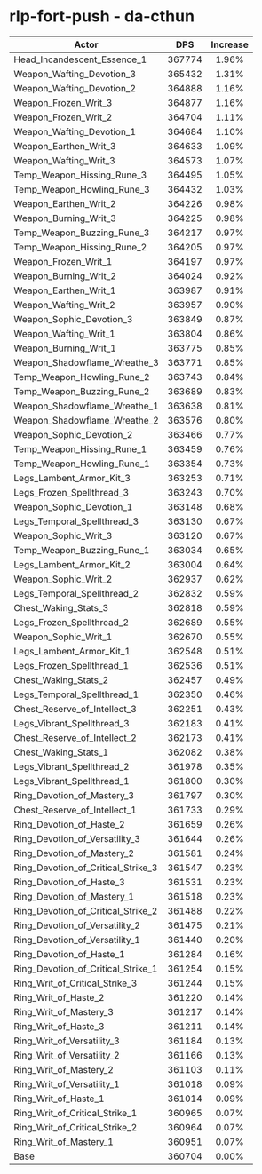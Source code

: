 # rlp-fort-push - da-cthun
| Actor | DPS | Increase |
|---|:---:|:---:|
|Head_Incandescent_Essence_1|367774|1.96%|
|Weapon_Wafting_Devotion_3|365432|1.31%|
|Weapon_Wafting_Devotion_2|364888|1.16%|
|Weapon_Frozen_Writ_3|364877|1.16%|
|Weapon_Frozen_Writ_2|364704|1.11%|
|Weapon_Wafting_Devotion_1|364684|1.10%|
|Weapon_Earthen_Writ_3|364633|1.09%|
|Weapon_Wafting_Writ_3|364573|1.07%|
|Temp_Weapon_Hissing_Rune_3|364495|1.05%|
|Temp_Weapon_Howling_Rune_3|364432|1.03%|
|Weapon_Earthen_Writ_2|364226|0.98%|
|Weapon_Burning_Writ_3|364225|0.98%|
|Temp_Weapon_Buzzing_Rune_3|364217|0.97%|
|Temp_Weapon_Hissing_Rune_2|364205|0.97%|
|Weapon_Frozen_Writ_1|364197|0.97%|
|Weapon_Burning_Writ_2|364024|0.92%|
|Weapon_Earthen_Writ_1|363987|0.91%|
|Weapon_Wafting_Writ_2|363957|0.90%|
|Weapon_Sophic_Devotion_3|363849|0.87%|
|Weapon_Wafting_Writ_1|363804|0.86%|
|Weapon_Burning_Writ_1|363775|0.85%|
|Weapon_Shadowflame_Wreathe_3|363771|0.85%|
|Temp_Weapon_Howling_Rune_2|363743|0.84%|
|Temp_Weapon_Buzzing_Rune_2|363689|0.83%|
|Weapon_Shadowflame_Wreathe_1|363638|0.81%|
|Weapon_Shadowflame_Wreathe_2|363576|0.80%|
|Weapon_Sophic_Devotion_2|363466|0.77%|
|Temp_Weapon_Hissing_Rune_1|363459|0.76%|
|Temp_Weapon_Howling_Rune_1|363354|0.73%|
|Legs_Lambent_Armor_Kit_3|363253|0.71%|
|Legs_Frozen_Spellthread_3|363243|0.70%|
|Weapon_Sophic_Devotion_1|363148|0.68%|
|Legs_Temporal_Spellthread_3|363130|0.67%|
|Weapon_Sophic_Writ_3|363120|0.67%|
|Temp_Weapon_Buzzing_Rune_1|363034|0.65%|
|Legs_Lambent_Armor_Kit_2|363004|0.64%|
|Weapon_Sophic_Writ_2|362937|0.62%|
|Legs_Temporal_Spellthread_2|362832|0.59%|
|Chest_Waking_Stats_3|362818|0.59%|
|Legs_Frozen_Spellthread_2|362689|0.55%|
|Weapon_Sophic_Writ_1|362670|0.55%|
|Legs_Lambent_Armor_Kit_1|362548|0.51%|
|Legs_Frozen_Spellthread_1|362536|0.51%|
|Chest_Waking_Stats_2|362457|0.49%|
|Legs_Temporal_Spellthread_1|362350|0.46%|
|Chest_Reserve_of_Intellect_3|362251|0.43%|
|Legs_Vibrant_Spellthread_3|362183|0.41%|
|Chest_Reserve_of_Intellect_2|362173|0.41%|
|Chest_Waking_Stats_1|362082|0.38%|
|Legs_Vibrant_Spellthread_2|361978|0.35%|
|Legs_Vibrant_Spellthread_1|361800|0.30%|
|Ring_Devotion_of_Mastery_3|361797|0.30%|
|Chest_Reserve_of_Intellect_1|361733|0.29%|
|Ring_Devotion_of_Haste_2|361659|0.26%|
|Ring_Devotion_of_Versatility_3|361644|0.26%|
|Ring_Devotion_of_Mastery_2|361581|0.24%|
|Ring_Devotion_of_Critical_Strike_3|361547|0.23%|
|Ring_Devotion_of_Haste_3|361531|0.23%|
|Ring_Devotion_of_Mastery_1|361518|0.23%|
|Ring_Devotion_of_Critical_Strike_2|361488|0.22%|
|Ring_Devotion_of_Versatility_2|361475|0.21%|
|Ring_Devotion_of_Versatility_1|361440|0.20%|
|Ring_Devotion_of_Haste_1|361284|0.16%|
|Ring_Devotion_of_Critical_Strike_1|361254|0.15%|
|Ring_Writ_of_Critical_Strike_3|361244|0.15%|
|Ring_Writ_of_Haste_2|361220|0.14%|
|Ring_Writ_of_Mastery_3|361217|0.14%|
|Ring_Writ_of_Haste_3|361211|0.14%|
|Ring_Writ_of_Versatility_3|361184|0.13%|
|Ring_Writ_of_Versatility_2|361166|0.13%|
|Ring_Writ_of_Mastery_2|361103|0.11%|
|Ring_Writ_of_Versatility_1|361018|0.09%|
|Ring_Writ_of_Haste_1|361014|0.09%|
|Ring_Writ_of_Critical_Strike_1|360965|0.07%|
|Ring_Writ_of_Critical_Strike_2|360964|0.07%|
|Ring_Writ_of_Mastery_1|360951|0.07%|
|Base|360704|0.00%|
